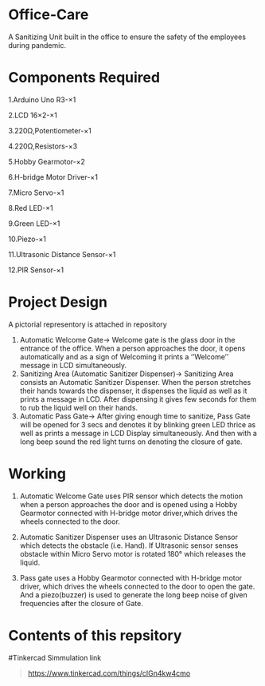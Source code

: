 # Office-Care
A Sanitizing Unit built in the office to ensure the safety of the employees during pandemic.
# Components Required
   1.Arduino Uno R3-×1
   
   2.LCD 16×2-×1
   
   3.220Ω,Potentiometer-×1
   
   4.220Ω,Resistors-×3
   
   5.Hobby Gearmotor-×2
   
   6.H-bridge Motor Driver-×1
   
   7.Micro Servo-×1
   
   8.Red LED-×1
   
   9.Green LED-×1
   
  10.Piezo-×1
  
  11.Ultrasonic Distance Sensor-×1 
  
  12.PIR Sensor-×1

#  Project Design
A pictorial representory is attached in repository
1.	Automatic Welcome Gate->
      Welcome gate is the glass door in the entrance of the office. When a person approaches the door, it opens automatically and as a sign of Welcoming it prints a ‘’Welcome’’         message in LCD simultaneously. 
2.	Sanitizing Area (Automatic Sanitizer Dispenser)->
      Sanitizing Area consists an Automatic Sanitizer Dispenser. When the person stretches their hands towards the dispenser, it dispenses the liquid as well as it prints a             message in LCD. After dispensing it gives few seconds for them to rub the liquid well on their hands. 
3.	Automatic Pass Gate->
      After giving enough time to sanitize, Pass Gate will be opened for 3 secs and denotes it by blinking green LED thrice as well as prints a message in LCD Display
      simultaneously. And then with a long beep sound the red light turns on denoting the closure of gate. 
#  Working
  1. Automatic Welcome Gate uses PIR sensor which detects the motion when a person approaches the door and is opened using a Hobby Gearmotor connected with H-bridge motor            driver,which drives the wheels connected to the door.
  
  2. Automatic Sanitizer Dispenser uses an Ultrasonic Distance Sensor which detects the obstacle (i.e. Hand). If Ultrasonic sensor senses obstacle within Micro Servo motor is        rotated 180° which releases the liquid.
  
  3. Pass gate uses a Hobby Gearmotor connected with H-bridge motor driver, which drives the wheels connected to the door to open the gate. And a piezo(buzzer) is used to            generate the long beep noise of given frequencies after the closure of Gate.
#  Contents of this repsitory





#Tinkercad Simmulation link
   > https://www.tinkercad.com/things/cIGn4kw4cmo

 

	       

